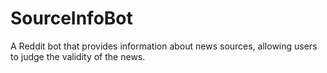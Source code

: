 # SourceInfoBot
A Reddit bot that provides information about news sources, allowing users to judge the validity of the news.

